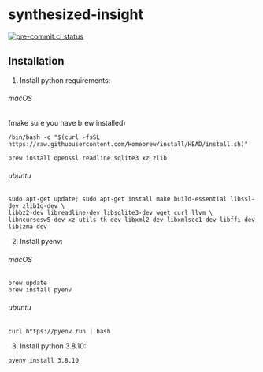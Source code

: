 # synthesized-insight

[![pre-commit.ci status](https://results.pre-commit.ci/badge/github/synthesized-io/insight/master.svg)](https://results.pre-commit.ci/latest/github/synthesized-io/insight/master)

Installation
--------------

1. Install python requirements:
###### macOS
(make sure you have brew installed)
```
/bin/bash -c "$(curl -fsSL https://raw.githubusercontent.com/Homebrew/install/HEAD/install.sh)"
```
```
brew install openssl readline sqlite3 xz zlib
```
###### ubuntu
```
sudo apt-get update; sudo apt-get install make build-essential libssl-dev zlib1g-dev \
libbz2-dev libreadline-dev libsqlite3-dev wget curl llvm \
libncursesw5-dev xz-utils tk-dev libxml2-dev libxmlsec1-dev libffi-dev liblzma-dev
```

2. Install pyenv:
###### macOS
```
brew update
brew install pyenv
```
###### ubuntu
```
curl https://pyenv.run | bash
```
3. Install python 3.8.10:
```
pyenv install 3.8.10
```
